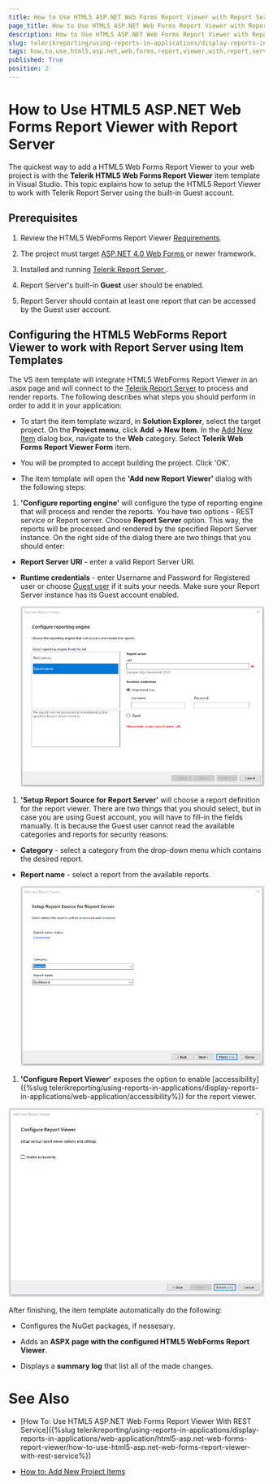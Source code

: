 ```yaml
---
title: How to Use HTML5 ASP.NET Web Forms Report Viewer with Report Server
page_title: How to Use HTML5 ASP.NET Web Forms Report Viewer with Report Server | for Telerik Reporting Documentation
description: How to Use HTML5 ASP.NET Web Forms Report Viewer with Report Server
slug: telerikreporting/using-reports-in-applications/display-reports-in-applications/web-application/html5-asp.net-web-forms-report-viewer/how-to-use-html5-asp.net-web-forms-report-viewer-with-report-server
tags: how,to,use,html5,asp.net,web,forms,report,viewer,with,report,server
published: True
position: 2
---
```


# How to Use HTML5 ASP.NET Web Forms Report Viewer with Report Server



The quickest way to add a HTML5 Web Forms Report Viewer to your web project is with the
        __Telerik HTML5 Web Forms Report Viewer__ item template in Visual Studio.
        This topic explains how to setup the HTML5 Report Viewer to work with Telerik Report Server using the built-in Guest account.
      

## Prerequisites

1. Review the HTML5 WebForms Report Viewer [Requirements](db123b4f-a278-402a-96b1-b45d52f2306a).
            

1. The project must target
              [
                  ASP.NET 4.0 Web Forms
                ](http://www.asp.net/web-forms)
              or newer framework.
            

1. Installed and running
              [
                  Telerik Report Server
                ](https://docs.telerik.com/report-server/introduction).
            

1. Report Server's built-in __Guest__ user should be enabled.
            

1. Report Server should contain at least one report that can be accessed by the Guest user account.
            

## Configuring the HTML5 WebForms Report Viewer to work with Report Server using Item Templates

The VS item template will integrate HTML5 WebForms Report Viewer in an .aspx page
          and will connect to the 
          [Telerik Report Server](https://docs.telerik.com/report-server/introduction) 
          to process and render reports.
          The following describes what steps you should perform in order to add it in your application:
        

* To start the item template wizard, in __Solution Explorer__, select the target project. On the
              __Project menu__, click __Add -> New Item__. In the
              [Add New Item](https://msdn.microsoft.com/en-us/library/w0572c5b%28v=vs.100%29.aspx)
              dialog box, navigate to the __Web__ category. Select __Telerik Web Forms Report Viewer Form__ item.
            

* You will be prompted to accept building the project. Click 'OK'.
            

* The item template will open the __'Add new Report Viewer'__ dialog with the following steps:
            

1. __'Configure reporting engine'__ will configure the type of reporting engine that will process and render the reports.
                  You have two options - REST service or Report server. Choose __Report Server__ option. This way, the reports will be 
                  processed and rendered by the specified Report Server instance. On the right side of the dialog there are two things that you should enter:
                

* __Report Server URI__ - enter a valid Report Server URI.
                    

* __Runtime credentials__ - enter Username and Password for Registered user or choose
                      [Guest user](https://docs.telerik.com/report-server/implementer-guide/user-management/guest-user) if it suits your needs. Make sure your Report Server instance has its Guest account enabled.
                      
  ![item-template-reporting-engine-rs](images/item-template-reporting-engine-rs.png)

1. __'Setup Report Source for Report Server'__ will choose a report definition for the report viewer. There are two things
                  that you should select, but in case you are using Guest account, you will have to fill-in the fields manually. It is because the Guest user
                  cannot read the available categories and reports for security reasons:
                

* __Category__ - select a category from the drop-down menu which contains the desired report.
                    

* __Report name__ - select a report from the available reports.
                      
  ![item-template-report-source-rs](images/item-template-report-source-rs.png)

1. __'Configure Report Viewer'__ exposes the option to enable
                  [accessibility]({%slug telerikreporting/using-reports-in-applications/display-reports-in-applications/web-application/accessibility%}) for the report viewer.
                  
  ![Item Template Accessibility](images/item-template-accessibility.png)

After finishing, the item template automatically do the following:
        

* Configures the NuGet packages, if nessesary.
            

* Adds an __ASPX page with the configured HTML5 WebForms Report Viewer__.
            

* Displays a __summary log__ that list all of the made changes.
            

# See Also

 * [How To: Use HTML5 ASP.NET Web Forms Report Viewer With REST Service]({%slug telerikreporting/using-reports-in-applications/display-reports-in-applications/web-application/html5-asp.net-web-forms-report-viewer/how-to-use-html5-asp.net-web-forms-report-viewer-with-rest-service%})

 * [How to: Add New Project Items](https://docs.microsoft.com/en-us/previous-versions/visualstudio/visual-studio-2010/w0572c5b(v=vs.100))
